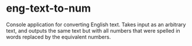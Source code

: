 # eng-text-to-num
Console application for converting English text. Takes input as an arbitrary text, and outputs the same text but with all numbers that were spelled in words replaced by the equivalent numbers.
